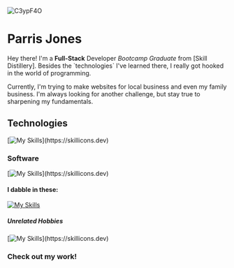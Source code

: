 
![C3ypF4O](https://github.com/Parrisu/Parrisu.github.io/assets/119540253/2a70af3a-6c01-4f32-a9d2-952dd707a157)


# Parris Jones
<p>
  Hey there! I'm a <strong>Full-Stack</strong> Developer <em>Bootcamp Graduate</em> from [Skill Distillery]. Besides the `technologies` I've learned there, I really got hooked in the world of programming.</p>
<p>
  Currently, I'm trying to make websites for local business and even my family business. I'm always looking for another challenge, but stay true to sharpening my fundamentals.
</p>

## Technologies
[![My Skills](https://skillicons.dev/icons?i=java,html,css,js,angular,bootstrap,git,mysql,)](https://skillicons.dev)
### Software
[![My Skills](https://skillicons.dev/icons?i=eclipse,vscode,css,spring,figma,)](https://skillicons.dev)
#### I dabble in these:
[![My Skills](https://skillicons.dev/icons?i=aws,python)](https://skillicons.dev)

##### Unrelated Hobbies
[![My Skills](https://skillicons.dev/icons?i=blender,ai,ps,pr,)](https://skillicons.dev)

### Check out my work!




